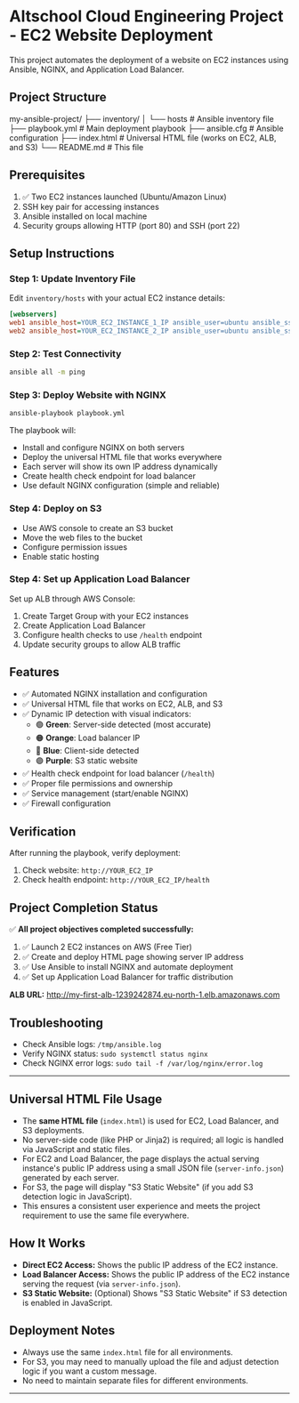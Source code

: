 # Altschool Cloud Engineering Project - EC2 Website Deployment

This project automates the deployment of a website on EC2 instances using Ansible, NGINX, and Application Load Balancer.

## Project Structure

my-ansible-project/
├── inventory/
│ └── hosts # Ansible inventory file
├── playbook.yml # Main deployment playbook
├── ansible.cfg # Ansible configuration
├── index.html # Universal HTML file (works on EC2, ALB, and S3)
└── README.md # This file

## Prerequisites

1. ✅ Two EC2 instances launched (Ubuntu/Amazon Linux)
2. SSH key pair for accessing instances
3. Ansible installed on local machine
4. Security groups allowing HTTP (port 80) and SSH (port 22)

## Setup Instructions

### Step 1: Update Inventory File

Edit `inventory/hosts` with your actual EC2 instance details:

```ini
[webservers]
web1 ansible_host=YOUR_EC2_INSTANCE_1_IP ansible_user=ubuntu ansible_ssh_private_key_file=~/.ssh/your-key.pem
web2 ansible_host=YOUR_EC2_INSTANCE_2_IP ansible_user=ubuntu ansible_ssh_private_key_file=~/.ssh/your-key.pem
```

### Step 2: Test Connectivity

```bash
ansible all -m ping
```

### Step 3: Deploy Website with NGINX

```bash
ansible-playbook playbook.yml
```

The playbook will:

- Install and configure NGINX on both servers
- Deploy the universal HTML file that works everywhere
- Each server will show its own IP address dynamically
- Create health check endpoint for load balancer
- Use default NGINX configuration (simple and reliable)

### Step 4: Deploy on S3

- Use AWS console to create an S3 bucket
- Move the web files to the bucket
- Configure permission issues
- Enable static hosting 

### Step 4: Set up Application Load Balancer

Set up ALB through AWS Console:

1. Create Target Group with your EC2 instances
2. Create Application Load Balancer
3. Configure health checks to use `/health` endpoint
4. Update security groups to allow ALB traffic

## Features

- ✅ Automated NGINX installation and configuration
- ✅ Universal HTML file that works on EC2, ALB, and S3
- ✅ Dynamic IP detection with visual indicators:
  - 🟢 **Green**: Server-side detected (most accurate)
  - 🟠 **Orange**: Load balancer IP
  - 🔵 **Blue**: Client-side detected
  - 🟣 **Purple**: S3 static website
- ✅ Health check endpoint for load balancer (`/health`)
- ✅ Proper file permissions and ownership
- ✅ Service management (start/enable NGINX)
- ✅ Firewall configuration

## Verification

After running the playbook, verify deployment:

1. Check website: `http://YOUR_EC2_IP`
2. Check health endpoint: `http://YOUR_EC2_IP/health`

## Project Completion Status

✅ **All project objectives completed successfully:**

1. ✅ Launch 2 EC2 instances on AWS (Free Tier)
2. ✅ Create and deploy HTML page showing server IP address
3. ✅ Use Ansible to install NGINX and automate deployment
4. ✅ Set up Application Load Balancer for traffic distribution

**ALB URL:** <http://my-first-alb-1239242874.eu-north-1.elb.amazonaws.com>

## Troubleshooting

- Check Ansible logs: `/tmp/ansible.log`
- Verify NGINX status: `sudo systemctl status nginx`
- Check NGINX error logs: `sudo tail -f /var/log/nginx/error.log`

---

## Universal HTML File Usage

- The **same HTML file** (`index.html`) is used for EC2, Load Balancer, and S3 deployments.
- No server-side code (like PHP or Jinja2) is required; all logic is handled via JavaScript and static files.
- For EC2 and Load Balancer, the page displays the actual serving instance's public IP address using a small JSON file (`server-info.json`) generated by each server.
- For S3, the page will display "S3 Static Website" (if you add S3 detection logic in JavaScript).
- This ensures a consistent user experience and meets the project requirement to use the same file everywhere.

## How It Works

- **Direct EC2 Access:** Shows the public IP address of the EC2 instance.
- **Load Balancer Access:** Shows the public IP address of the EC2 instance serving the request (via `server-info.json`).
- **S3 Static Website:** (Optional) Shows "S3 Static Website" if S3 detection is enabled in JavaScript.

## Deployment Notes

- Always use the same `index.html` file for all environments.
- For S3, you may need to manually upload the file and adjust detection logic if you want a custom message.
- No need to maintain separate files for different environments.

---
